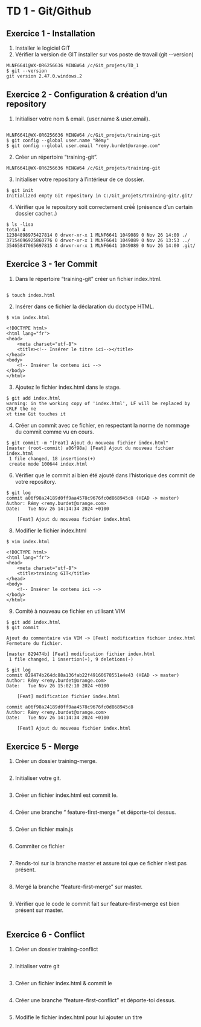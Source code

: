 # TD 1 - Git/Github

## Exercice 1 - Installation

1. Installer le logiciel GIT
2. Vérifier la version de GIT installer sur vos poste de travail (git --version)
```
MLNF6641@WX-OR6256636 MINGW64 /c/Git_projets/TD_1
$ git --version
git version 2.47.0.windows.2

```
## Exercice 2 - Configuration & création d’un repository

1. Initialiser votre nom & email. (user.name & user.email).
```

MLNF6641@WX-OR6256636 MINGW64 /c/Git_projets/training-git
$ git config --global user.name "Rémy"
$ git config --global user.email "remy.burdet@orange.com"

```
2. Créer un répertoire “training-git”.
```
MLNF6641@WX-OR6256636 MINGW64 /c/Git_projets/training-git

```
3. Initialiser votre repository à l’intérieur de ce dossier.
```
$ git init
Initialized empty Git repository in C:/Git_projets/training-git/.git/

```
4. Vérifier que le repository soit correctement créé́
(présence d’un certain dossier cacher..)
```
$ ls -lisa
total 4
12384898975427814 0 drwxr-xr-x 1 MLNF6641 1049089 0 Nov 26 14:00 ./
37154696925860776 0 drwxr-xr-x 1 MLNF6641 1049089 0 Nov 26 13:53 ../
35465847065697815 4 drwxr-xr-x 1 MLNF6641 1049089 0 Nov 26 14:00 .git/

```
## Exercice 3 - 1er Commit

1. Dans le répertoire “training-git” créer un fichier index.html.
```

$ touch index.html

```
2. Insérer dans ce fichier la déclaration du doctype HTML.
```
$ vim index.html

<!DOCTYPE html>
<html lang="fr">
<head>
    <meta charset="utf-8">
    <title><!-- Insérer le titre ici--></title>
</head>
<body>
    <!-- Insérer le contenu ici -->
</body>
</html>

```
3. Ajoutez le fichier index.html dans le stage.
```
$ git add index.html
warning: in the working copy of 'index.html', LF will be replaced by CRLF the ne
xt time Git touches it

```
4. Créer un commit avec ce fichier, en respectant la norme de nommage du commit comme
vu en cours.
```
$ git commit -m "[Feat] Ajout du nouveau fichier index.html"
[master (root-commit) a06f98a] [Feat] Ajout du nouveau fichier index.html
 1 file changed, 18 insertions(+)
 create mode 100644 index.html

```
6. Vérifier que le commit ai bien été ajouté dans l’historique des commit de votre
repository.
```
$ git log
commit a06f98a24189d0ff9aa4578c9676fc0d868945c8 (HEAD -> master)
Author: Rémy <remy.burdet@orange.com>
Date:   Tue Nov 26 14:14:34 2024 +0100

    [Feat] Ajout du nouveau fichier index.html

```
8. Modifier le fichier index.html
```
$ vim index.html

<!DOCTYPE html>
<html lang="fr">
<head>
    <meta charset="utf-8">
    <title>training GIT</title>
</head>
<body>
    <!-- Insérer le contenu ici -->
</body>
</html>

```
9. Comité à nouveau ce fichier en utilisant VIM
```
$ git add index.html
$ git commit

Ajout du commentaire via VIM -> [Feat] modification fichier index.html
Fermeture du fichier.

[master 829474b] [Feat] modification fichier index.html
 1 file changed, 1 insertion(+), 9 deletions(-)

$ git log
commit 829474b264dc88a136fab22f49160678551e4e43 (HEAD -> master)
Author: Rémy <remy.burdet@orange.com>
Date:   Tue Nov 26 15:02:10 2024 +0100

    [Feat] modification fichier index.html

commit a06f98a24189d0ff9aa4578c9676fc0d868945c8
Author: Rémy <remy.burdet@orange.com>
Date:   Tue Nov 26 14:14:34 2024 +0100

    [Feat] Ajout du nouveau fichier index.html

```
## Exercice 5 - Merge

1. Créer un dossier training-merge.
```

```
2. Initialiser votre git.
```

```
3. Créer un fichier index.html est commit le.
```

```
4. Créer une branche “ feature-first-merge ” et déporte-toi dessus.
```

```
5. Créer un fichier main.js
```

```
6. Commiter ce fichier
```

```
7. Rends-toi sur la branche master et assure toi que ce fichier n’est pas présent.
```

```
8. Mergé la branche “feature-first-merge” sur master.
```

```
9. Vérifier que le code le commit fait sur feature-first-merge est bien présent sur master.
```

```   
## Exercice 6 - Conflict

1. Créer un dossier training-conflict
```

```
2. Initialiser votre git
```

```
3. Créer un fichier index.html & commit le
```

```
4. Créer une branche “feature-first-conflict” et déporte-toi dessus.
```

```
5. Modifie le fichier index.html pour lui ajouter un titre <title> à la ligne 1
```

```
6. Commit cette modification
```

```
7. Rends-toi sur la branche master
```

```
8. Modifie le fichier index.html pour lui ajouter un <body> à la ligne 1
```

```
9. Commit cette modification
```

```
10. Merge la branche feature-first-conflict sur master.
Ici git vas t’indiquer qu’un conflit est apparu sur le fichier index.html, à toi de le résoudre en
sélectionnant les développements qui t'intéressent dans le fichier index.html, une fois que c’est fait,
supprime les lignes contenant ====== et >>>>>> ajoute le fichier index.html à ton stage puis
commit le.
```

```
## Exercice 7 - Déploiement du repository sur gitlab 
Le but de cet exercice est de déployer votre le repository "training-git" sur le cloud.

1. Se rendre sur https://gitlab.com/
```

```
2. Créer un compte gitlab.
```

```
3. Créer un projet training-git ( blank project, project public )
```

```
4. Rends-toi sur ton terminal
```

```
5. Exécute ligne par ligne le code situé sous “Push an existing Git repository” de l’interface de
gitlab
```

```
## Exercice 8 - Merge Request ( MR )
Le but de cet exercice est de comprendre le fonctionnement, l'utilité et la création d’une merge
request ( dis MR ). Pour ce faire, nous allons utiliser le repository “training-git” déployé à
l’instant sur gitlab.

1. Rendez-vous sur la branche master du projet training-git.
```

```
2. Créer une branche first-merge-request.
```

```
3. Pousse cette branche sur ton repository distant ( git push )
git t’informera que cette branche n’existe pas sur le repository distant ce qui est parfaitement
logique, et te proposera une commande à exécuter pour créer une nouvelle branche sur ton
repository distant au format ( git push --set-upstream origin <ma-branch> ), exécute le code
proposer par git.
```

```
5. Créer un fichier main.js
```

```
6. Ajouter le code console.log (“premiere MR”) à l’intérieur de celui-ci
```

```
7. Commit le et pousse le sur ton repository distant (git push)
```

```
8. Rends-toi sur gitlab (connectes-toi si besoin)
```

```
9. Rends-toi sur ton projet training-git.
```

```
10. Rends-toi sur la page branche est assure toi que ta nouvelle branche “first-mergerequest”
est bien présente.
```

```
12. Créer une nouvelle MR en sélectionnant le branche first-merge-request en “source
branch” et master en “target branche”
Le but ici est bien de créer une merge request qui après validation, permettra le merge des
modifications apporté par la branche “first-merge-request” vers la branche “master”
```

```
14. Une fois que tu t’es assuré que tes développements sont conformes aux attentes (onglet
change de la page merge request), tu peux cliquer sur merge.
En entreprise, tu t’assureras qu’un ou plusieurs de tes collègues ont approuvé tes changements en
cliquant sur l’emoji pouce par exemple avant de réaliser la merge.
```

```
16. Rends-toi sur la branche master, récupère les modifications et assures toi qu'elles soient
présentes
```

```

